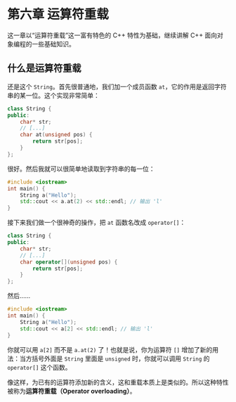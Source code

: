 # 第六章 运算符重载

这一章以“运算符重载”这一富有特色的 C++ 特性为基础，继续讲解 C++ 面向对象编程的一些基础知识。

## 什么是运算符重载

还是这个 `String`。首先很普通地，我们加一个成员函数 `at`，它的作用是返回字符串的某一位。这个实现非常简单：
```cpp
class String {
public:
    char* str;
    // [...]
    char at(unsigned pos) {
        return str[pos];
    }
};
```

很好。然后我就可以很简单地读取到字符串的每一位：
```cpp
#include <iostream>
int main() {
    String a("Hello");
    std::cout << a.at(2) << std::endl; // 输出 'l'
}
```

接下来我们做一个很神奇的操作，把 `at` 函数名改成 `operator[]`：
```cpp
class String {
public:
    char* str;
    // [...]
    char operator[](unsigned pos) {
        return str[pos];
    }
};
```

然后……
```cpp
#include <iostream>
int main() {
    String a("Hello");
    std::cout << a[2] << std::endl; // 输出 'l'
}
```

你就可以用 `a[2]` 而不是 `a.at(2)` 了！也就是说，你为运算符 `[]` 增加了新的用法：当方括号外面是 `String` 里面是 `unsigned` 时，你就可以调用 `String` 的 `operator[]` 这个函数。

像这样，为已有的运算符添加新的含义，这和重载本质上是类似的。所以这种特性被称为**运算符重载（Operator overloading）**。